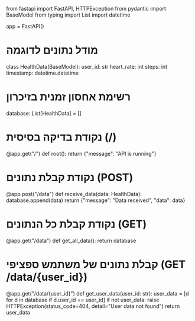 from fastapi import FastAPI, HTTPException
from pydantic import BaseModel
from typing import List
import datetime

app = FastAPI()

# מודל נתונים לדוגמה
class HealthData(BaseModel):
    user_id: str
    heart_rate: int
    steps: int
    timestamp: datetime.datetime

# רשימת אחסון זמנית בזיכרון
database: List[HealthData] = []

# נקודת בדיקה בסיסית (/)
@app.get("/")
def root():
    return {"message": "API is running"}

# נקודת קבלת נתונים (POST)
@app.post("/data")
def receive_data(data: HealthData):
    database.append(data)
    return {"message": "Data received", "data": data}

# נקודת קבלת כל הנתונים (GET)
@app.get("/data")
def get_all_data():
    return database

# קבלת נתונים של משתמש ספציפי (GET /data/{user_id})
@app.get("/data/{user_id}")
def get_user_data(user_id: str):
    user_data = [d for d in database if d.user_id == user_id]
    if not user_data:
        raise HTTPException(status_code=404, detail="User data not found")
    return user_data
